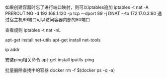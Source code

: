 如果创建容器时忘了进行端口映射，则可以iptables追加
iptables -t nat -A PREROUTING -d 192.168.1.120 -p tcp --dport 89 -j DNAT --to 172.17.0.3:80
通过宿主机89端口可以访问容器内部的80端口


查看规则
iptables -t nat -nL

apt-get install net-utils
apt-get install net-tools

ip addr

安装ping相关命令
apt-get install iputils-ping  


批量删除查找中的容器
docker rm -f $(docker ps -q -a)
